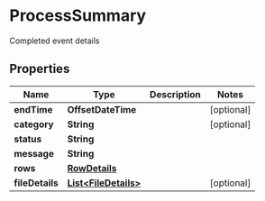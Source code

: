 

# ProcessSummary

Completed event details

## Properties

| Name | Type | Description | Notes |
|------------ | ------------- | ------------- | -------------|
|**endTime** | **OffsetDateTime** |  |  [optional] |
|**category** | **String** |  |  [optional] |
|**status** | **String** |  |  |
|**message** | **String** |  |  |
|**rows** | [**RowDetails**](RowDetails.md) |  |  |
|**fileDetails** | [**List&lt;FileDetails&gt;**](FileDetails.md) |  |  [optional] |



